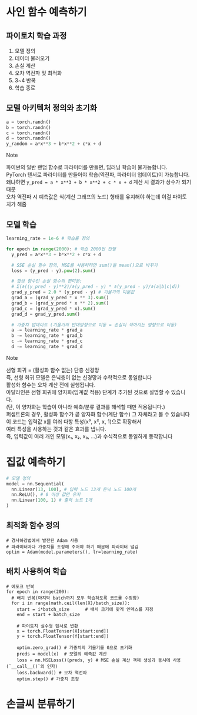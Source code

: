 # 사인 함수 예측하기
## 파이토치 학습 과정
1. 모델 정의
2. 데이터 불러오기
3. 손실 계산
4. 오차 역전파 및 최적화
5. 3~4 반복
6. 학습 종료

## 모델 아키텍처 정의와 초기화
```python
a = torch.randn()
b = torch.randn()
c = torch.randn()
d = torch.randn()
y_random = a*x**3 + b*x**2 + c*x + d
```

> [!note]
> 파이썬의 일반 랜덤 함수로 파라미터를 만들면, 딥러닝 학습이 불가능합니다.   
> PyTorch 텐서로 파라미터를 만들어야 학습(역전파, 파라미터 업데이트)이 가능합니다.   
> 왜냐하면 `y_pred = a * x**3 + b * x**2 + c * x + d` 계산 시 결과가 상수가 되기 때문   
> 오차 역전파 시 예측값은 식(계산 그래프의 노드) 형태를 유지해야 하는데 이걸 파이토치가 해줌

## 모델 학습
```python
learning_rate = 1e-6 # 학습률 정의

for epoch in range(2000): # 학습 2000번 진행
  y_pred = a*x**3 + b*x**2 + c*x + d

  # SSE 손실 함수 정의, MSE를 사용하려면 sum()을 mean()으로 바꾸기
  loss = (y_pred - y).pow(2).sum()

  # 합성 함수인 손실 함수의 편미분:
  # Σ(∂((y_pred - y)**2)/∂(y_pred - y) * ∂(y_pred - y)/∂(a|b|c|d))
  grad_y_pred = 2.0 * (y_pred - y) # 기울기의 미분값
  grad_a = (grad_y_pred * x ** 3).sum()
  grad_b = (grad_y_pred * x ** 2).sum()
  grad_c = (grad_y_pred * x).sum()
  grad_d = grad_y_pred.sum()

  # 가중치 업데이트 (기울기의 반대방향으로 이동 = 손실이 작아지는 방향으로 이동)
  a -= learning_rate * grad_a 
  b -= learning_rate * grad_b
  c -= learning_rate * grad_c
  d -= learning_rate * grad_d
```

> [!note]
> 선형 회귀 = (활성화 함수 없는) 단층 신경망   
> 즉, 선형 회귀 모델은 은닉층이 없는 신경망과 수학적으로 동일합니다     
> 활성화 함수는 오차 계산 전에 실행됩니다.      
> 아달라인은 선형 회귀에 양자화(임계값 적용) 단계가 추가된 것으로 설명할 수 있습니다.   
> (단, 이 양자화는 학습이 아니라 예측/분류 결과를 해석할 때만 적용됩니다.)    
> 퍼셉트론의 경우, 활성화 함수가 곧 양자화 함수(계단 함수) 그 자체라고 볼 수 있습니다    
> 이 코드는 입력값 x를 여러 다항 특성(x³, x², x, 1)으로 확장해서   
> 여러 특성을 사용하는 것과 같은 효과를 냅니다.    
> 즉, 입력값이 여러 개인 모델(x₁, x₂, x₃, ...)과 수식적으로 동일하게 동작합니다    

# 집값 예측하기
```python
# 모델 정의
model = nn.Sequential(
  nn.Linear(13, 100), # 입력 노드 13개 은닉 노드 100개
  nn.ReLU(), # 0 이상 값만 유지
  nn.Linear(100, 1) # 출력 노드 1개
)
```

## 최적화 함수 정의
```
# 경사하강법에서 발전된 Adam 사용
# 파라미터마다 가중치를 조정해 주어야 하기 때문에 파라미터 넘김
optim = Adam(model.parameters(), lr=learning_rate)
```

## 배치 사용하여 학습
```
# 에포크 반복
for epoch in range(200):
  # 배치 반복(마지막 batch까지 모두 학습하도록 코드를 수정함)
  for i in range(math.ceil(len(X)/batch_size)):
    start = i*batch_size      # 배치 크기에 맞게 인덱스를 지정
    end = start + batch_size

    # 파이토치 실수형 텐서로 변환
    x = torch.FloatTensor(X[start:end])
    y = torch.FloatTensor(Y[start:end])

    optim.zero_grad() # 가중치의 기울기를 0으로 초기화
    preds = model(x)  # 모델의 예측값 계산
    loss = nn.MSELoss()(preds, y) # MSE 손실 계산 객체 생성과 동시에 사용 (`__call__()`의 인자)
    loss.backward() # 오차 역전파
    optim.step() # 가중치 조정
```

# 손글씨 분류하기
